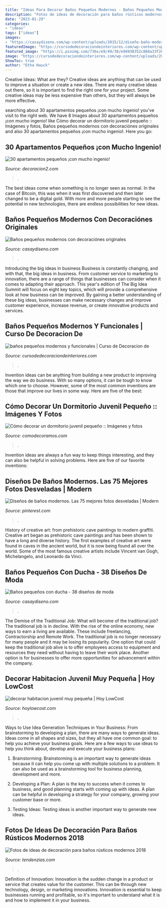 ```yaml
---
title: "Ideas Para Decorar Baños Pequeños Modernos - Baños Pequeños Modernos Con Decoraciónes Originales"
description: "Fotos de ideas de decoración para baños rústicos modernos 2018"
date: "2023-01-29"
categories:
- "ideas"
tags: ["ideas"]
images:
- "https://casaydiseno.com/wp-content/uploads/2015/12/diseño-baño-moderno-ducha.jpg"
featuredImage: "https://cursodedecoraciondeinteriores.com/wp-content/uploads/2018/08/banos-pequenos-modernos-y-funcionales-2-227x300.jpg"
featured_image: "https://i.pinimg.com/736x/e9/49/38/e94938352c888a33f26301dd4d6ce4f0.jpg"
image: "https://cursodedecoraciondeinteriores.com/wp-content/uploads/2018/08/banos-pequenos-modernos-y-funcionales-2-227x300.jpg"
ShowToc: true
author: "Etha Hauck"
---
```



Creative Ideas: What are they?
Creative ideas are anything that can be used to improve a situation or create a new idea. There are many creative ideas out there, so it is important to find the right one for your project. Some creative ideas may be less expensive than others, but they will always be more effective.

	

		
searching about 30 apartamentos pequeños ¡con mucho ingenio! you've visit to the right web. We have 8 Images about 30 apartamentos pequeños ¡con mucho ingenio! like Cómo decorar un dormitorio juvenil pequeño :: Imágenes y fotos, Baños pequeños modernos con decoraciónes originales and also 30 apartamentos pequeños ¡con mucho ingenio!. Here you go:
		
    
## 30 Apartamentos Pequeños ¡con Mucho Ingenio!

<img loading=lazy src="https://decoracion2.com/imagenes/2015/03/pequenos-apartamentos18-1.jpg" onerror="this.onerror=null;this.src='https://tse4.mm.bing.net/th?id=OIP.34i_tU2yq_8WqDhjg5MpYAHaE7&amp;pid=15.1';" alt="30 apartamentos pequeños ¡con mucho ingenio!">

_Source: decoracion2.com_

>. 

	

The best ideas come when something is no longer seen as normal. In the case of Bitcoin, this was when it was first discovered and then later changed to be a digital gold. With more and more people starting to see the potential in new technologies, there are endless possibilities for new ideas.

    
## Baños Pequeños Modernos Con Decoraciónes Originales

<img loading=lazy src="https://casaydiseno.com/wp-content/uploads/2015/05/bano-largo-estrecho-ideas-diseno.jpg" onerror="this.onerror=null;this.src='https://tse3.mm.bing.net/th?id=OIP.EoE3ym5YvON6bzkca_VJtgHaLF&amp;pid=15.1';" alt="Baños pequeños modernos con decoraciónes originales">

_Source: casaydiseno.com_

>. 

	

Introducing the big ideas in business
Business is constantly changing, and with that, the big ideas in business. From customer service to marketing to innovation, there are a range of things that businesses can consider when it comes to adapting their approach. 
This year's edition of The Big Idea Summit will focus on eight key topics, which will provide a comprehensive look at how business can be improved. By gaining a better understanding of these big ideas, businesses can make necessary changes and improve customer experience, increase revenue, or create innovative products and services.

    
## Baños Pequeños Modernos Y Funcionales | Curso De Decoracion De

<img loading=lazy src="https://cursodedecoraciondeinteriores.com/wp-content/uploads/2018/08/banos-pequenos-modernos-y-funcionales-2-227x300.jpg" onerror="this.onerror=null;this.src='https://tse3.mm.bing.net/th?id=OIP.Egxf2nvusvyrdozaPVdeOQAAAA&amp;pid=15.1';" alt="baños pequeños modernos y funcionales | Curso de Decoracion de">

_Source: cursodedecoraciondeinteriores.com_

>. 

	

Invention ideas can be anything from building a new product to improving the way we do business. With so many options, it can be tough to know which one to choose. However, some of the most common inventions are those that improve our lives in some way. Here are five of the best: 

    
## Cómo Decorar Un Dormitorio Juvenil Pequeño :: Imágenes Y Fotos

<img loading=lazy src="http://www.comodecoramos.com/Imagenes/como-decorar-un-dormitorio-juvenil-pequeno.jpg" onerror="this.onerror=null;this.src='https://tse3.mm.bing.net/th?id=OIP.2AFk5N-iqM-6pY39z946pgHaJQ&amp;pid=15.1';" alt="Cómo decorar un dormitorio juvenil pequeño :: Imágenes y fotos">

_Source: comodecoramos.com_

>. 

	

Invention ideas are always a fun way to keep things interesting, and they can also be helpful in solving problems. Here are five of our favorite inventions: 

    
## Diseños De Baños Modernos. Las 75 Mejores Fotos Desveladas | Modern

<img loading=lazy src="https://i.pinimg.com/736x/e9/49/38/e94938352c888a33f26301dd4d6ce4f0.jpg" onerror="this.onerror=null;this.src='https://tse3.mm.bing.net/th?id=OIP.M1jk9fdYf9IcECs180O6HgHaLH&amp;pid=15.1';" alt="Diseños de baños modernos. Las 75 mejores fotos desveladas | Modern">

_Source: pinterest.com_

>. 

	

History of creative art: from prehistoric cave paintings to modern graffiti.
Creative art began as prehistoric cave paintings and has been shown to have a long and diverse history. The first examples of creative art were found in caves in the ancient world, but it is now being found all over the world. Some of the most famous creative artists include Vincent van Gogh, Michelangelo, and Leonardo da Vinci.

    
## Baños Pequeños Con Ducha - 38 Diseños De Moda

<img loading=lazy src="https://casaydiseno.com/wp-content/uploads/2015/12/diseño-baño-moderno-ducha.jpg" onerror="this.onerror=null;this.src='https://tse2.mm.bing.net/th?id=OIP.peiODeu4on3ls_mEbNNG_AHaJ3&amp;pid=15.1';" alt="Baños pequeños con ducha - 38 diseños de moda">

_Source: casaydiseno.com_

>. 

	

The Demise of the Traditional Job: What will become of the traditional job?
The traditional job is in decline. With the rise of the online economy, new ways to earn a living are available. These include freelancing, Contractorship and Remote Work. The traditional job is no longer necessary for many people and it may be losing its popularity. One option that could keep the traditional job alive is to offer employees access to equipment and resources they need without having to leave their work place. Another option is for businesses to offer more opportunities for advancement within the company.

    
## Decorar Habitacion Juvenil Muy Pequeña | Hoy LowCost

<img loading=lazy src="http://hoylowcost.com/wp-content/uploads/2015/06/decorar-habitacion-juvenil-muy-pequeña.jpg" onerror="this.onerror=null;this.src='https://tse4.mm.bing.net/th?id=OIP.BR1FvVahKX4nlrx5nV996QHaGE&amp;pid=15.1';" alt="decorar habitacion juvenil muy pequeña | Hoy LowCost">

_Source: hoylowcost.com_

>. 

	

Ways to Use Idea Generation Techniques in Your Business: From brainstorming to developing a plan, there are many ways to generate ideas.
Ideas come in all shapes and sizes, but they all have one common goal: to help you achieve your business goals. Here are a few ways to use ideas to help you think about, develop and execute your business plans:
1. Brainstorming: Brainstorming is an important way to generate ideas because it can help you come up with multiple solutions to a problem. It can also be used as a brainstorming tool for business planning, development and more.

2. Developing a Plan: A plan is the key to success when it comes to business, and good planning starts with coming up with ideas. A plan can be helpful in developing a strategy for your company, growing your customer base or more.

3. Testing Ideas: Testing ideas is another important way to generate new ideas.

    
## Fotos De Ideas De Decoración Para Baños Rústicos Modernos 2018

<img loading=lazy src="https://tendenzias.com/wp-content/uploads/2016/06/banos-rusticos-pequenos-aliques.jpg" onerror="this.onerror=null;this.src='https://tse2.mm.bing.net/th?id=OIP.TEGoq4Ht_LR0Zgbwan-DUgHaKa&amp;pid=15.1';" alt="Fotos de ideas de decoración para baños rústicos modernos 2018">

_Source: tendenzias.com_

>. 

	

Definition of Innovation:
Innovation is the sudden change in a product or service that creates value for the customer. This can be through new technology, design, or marketing innovations. Innovation is essential to keep businesses running and profitable, so it's important to understand what it is and how to implement it in your business.

